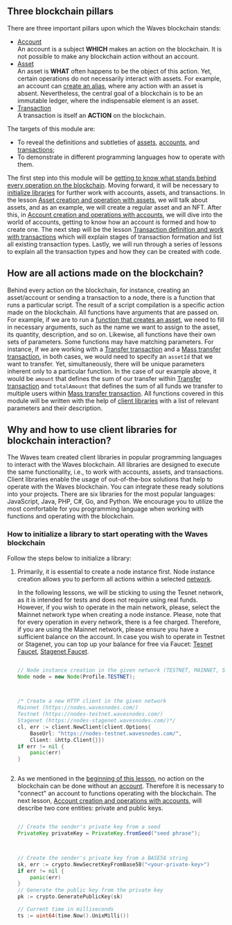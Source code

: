 ## Three blockchain pillars ##

There are three important pillars upon which the Waves blockchain stands:
- [Account]()  
   An account is a subject **WHICH** makes an action on the blockchain. It is not possible to make any blockchain action without an account. 
- [Asset]()  
    An asset is **WHAT** often happens to be the object of this action. Yet, certain operations do not necessarily interact with assets. For example, an account can [create an alias](), where any action with an asset is absent. Nevertheless, the central goal of a blockchain is to be an immutable ledger, where the indispensable element is an asset. 
- [Transaction]()  
    A transaction is itself an **ACTION** on the blockchain. 

The targets of this module are:
- To reveal the definitions and subtleties of [assets](), [accounts](), and [transactions]();
- To demonstrate in different programming languages how to operate with them.

The first step into this module will be [getting to know what stands behind every operation on the blockchain](#how-are-all-actions-made-on-the-blockchain). Moving forward, it will be necessary to [initialize libraries]() for further work with accounts, assets, and transactions. In the lesson [Asset creation and operation with assets](), we will talk about assets, and as an example, we will create a regular asset and an NFT. After this, in [Account creation and operations with accounts](), we will dive into the world of accounts, getting to know how an account is formed and how to create one. The next step will be the lesson [Transaction definition and work with transactions]() which will explain stages of transaction formation and list all existing transaction types. Lastly, we will run through a series of lessons to explain all the transaction types and how they can be created with code.

## How are all actions made on the blockchain? ##

Behind every action on the blockchain, for instance, creating an asset/account or sending a transaction to a node, there is a function that runs a particular script. The result of a script compilation is a specific action made on the blockchain. All functions have arguments that are passed on. For example, if we are to run a [function that creates an asset](), we need to fill in necessary arguments, such as the name we want to assign to the asset, its quantity, description, and so on. Likewise, all functions have their own sets of parameters. Some functions may have matching parameters. For instance, if we are working with a [Transfer transaction]() and a [Mass transfer transaction](), in both cases, we would need to specify an `assetId` that we want to transfer. Yet, simultaneously, there will be unique parameters inherent only to a particular function. In the case of our example above, it would be `amount` that defines the sum of our transfer within [Transfer transaction]() and `totalAmount` that defines the sum of all funds we transfer to multiple users within [Mass transfer transaction](). All functions covered in this module will be written with the help of [client libraries](#client-libraries) with a list of relevant parameters and their description.

## Why and how to use client libraries for blockchain interaction? ##

The Waves team created client libraries in popular programming languages to interact with the Waves blockchain. All libraries are designed to execute the same functionality, i.e., to work with accounts, assets, and transactions. Client libraries enable the usage of out-of-the-box solutions that help to operate with the Waves blockchain. You can integrate these ready solutions into your projects. There are six libraries for the most popular languages: JavaScript, Java, PHP, C#, Go, and Python. We encourage you to utilize the most comfortable for you programming language when working with functions and operating with the blockchain.

### How to initialize a library to start operating with the Waves blockchain ###

Follow the steps below to initialize a library:
1. Primarily, it is essential to create a node instance first. Node instance creation allows you to perform all actions within a selected [network](). 

    <Message type="warning">

    In the following lessons, we will be sticking to using the Tesnet network, as it is intended for tests and does not require using real funds. However, if you wish to operate in the main network, please, select the Mainnet network type when creating a node instance. Please, note that for every operation in every network, there is a fee charged. Therefore, if you are using the Mainnet network, please ensure you have a sufficient balance on the account. In case you wish to operate in Testnet or Stagenet, you can top up your balance for free via Faucet: [Tesnet Faucet](https://testnet.wavesexplorer.com/faucet), [Stagenet Faucet](https://stagenet.wavesexplorer.com/faucet).

    </Message>

    <CodeBlock>

    ```js
    ```
    ```java
    // Node instance creation in the given network (TESTNET, MAINNET, STAGENET)
    Node node = new Node(Profile.TESTNET);
    ```
    ```php
    ```
    ```csharp
    ```
    ```go
    /* Create a new HTTP client in the given network
    Mainnet (https://nodes.wavesnodes.com/)
    Testnet (https://nodes-testnet.wavesnodes.com/)
    Stagenet (https://nodes-stagenet.wavesnodes.com/)*/
    cl, err := client.NewClient(client.Options{
        BaseUrl: "https://nodes-testnet.wavesnodes.com/", 
        Client: &http.Client{}})
    if err != nil {
        panic(err)
    }
    ```
    ```python
    ```

    </CodeBlock>
2. As we mentioned in the [beginning of this lesson](#three-blockchain-pillars), no action on the blockchain can be done without an [account](). Therefore it is necessary to "connect" an account to functions operating with the blockchain. The next lesson, [Account creation and operations with accounts](), will describe two core entities: private and public keys.

    <CodeBlock>

    ```js
    ```
    ```java
    // Create the sender's private key from a seed
    PrivateKey privateKey = PrivateKey.fromSeed("seed phrase");
    ```
    ```php
    ```
    ```csharp
    ```
    ```go
    // Create the sender's private key from a BASE58 string
    sk, err := crypto.NewSecretKeyFromBase58("<your-private-key>")
    if err != nil {
        panic(err)
    }
    // Generate the public key from the private key
    pk := crypto.GeneratePublicKey(sk)

    // Current time in milliseconds
    ts := uint64(time.Now().UnixMilli())
    ```
    ```python
    ```

    </CodeBlock>